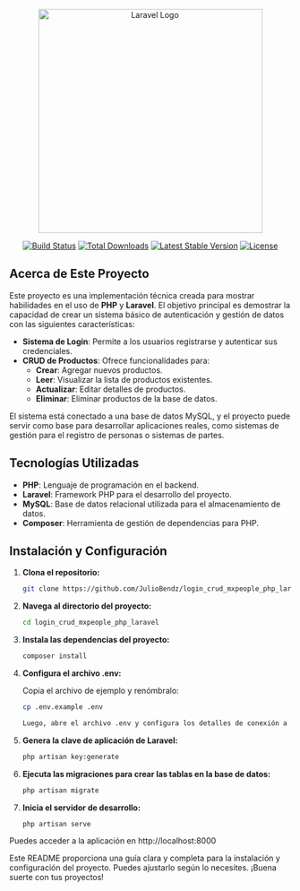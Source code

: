 <p align="center"><a href="https://laravel.com" target="_blank"><img src="https://raw.githubusercontent.com/laravel/art/master/logo-lockup/5%20SVG/2%20CMYK/1%20Full%20Color/laravel-logolockup-cmyk-red.svg" width="400" alt="Laravel Logo"></a></p>

<p align="center">
<a href="https://github.com/laravel/framework/actions"><img src="https://github.com/laravel/framework/workflows/tests/badge.svg" alt="Build Status"></a>
<a href="https://packagist.org/packages/laravel/framework"><img src="https://img.shields.io/packagist/dt/laravel/framework" alt="Total Downloads"></a>
<a href="https://packagist.org/packages/laravel/framework"><img src="https://img.shields.io/packagist/v/laravel/framework" alt="Latest Stable Version"></a>
<a href="https://packagist.org/packages/laravel/framework"><img src="https://img.shields.io/packagist/l/laravel/framework" alt="License"></a>
</p>

## Acerca de Este Proyecto

Este proyecto es una implementación técnica creada para mostrar habilidades en el uso de **PHP** y **Laravel**. El objetivo principal es demostrar la capacidad de crear un sistema básico de autenticación y gestión de datos con las siguientes características:

- **Sistema de Login**: Permite a los usuarios registrarse y autenticar sus credenciales.
- **CRUD de Productos**: Ofrece funcionalidades para:
  - **Crear**: Agregar nuevos productos.
  - **Leer**: Visualizar la lista de productos existentes.
  - **Actualizar**: Editar detalles de productos.
  - **Eliminar**: Eliminar productos de la base de datos.
  
El sistema está conectado a una base de datos MySQL, y el proyecto puede servir como base para desarrollar aplicaciones reales, como sistemas de gestión para el registro de personas o sistemas de partes.

## Tecnologías Utilizadas

- **PHP**: Lenguaje de programación en el backend.
- **Laravel**: Framework PHP para el desarrollo del proyecto.
- **MySQL**: Base de datos relacional utilizada para el almacenamiento de datos.
- **Composer**: Herramienta de gestión de dependencias para PHP.

## Instalación y Configuración

1. **Clona el repositorio:**

   ```bash
   git clone https://github.com/JulioBendz/login_crud_mxpeople_php_laravel.git

2. **Navega al directorio del proyecto:**

   ```bash
   cd login_crud_mxpeople_php_laravel

3. **Instala las dependencias del proyecto:**

   ```bash
   composer install

4. **Configura el archivo .env:**

    Copia el archivo de ejemplo y renómbralo:

   ```bash
   cp .env.example .env

   Luego, abre el archivo .env y configura los detalles de conexión a la base de datos y otras variables de entorno según tu entorno local.

5. **Genera la clave de aplicación de Laravel:**

   ```bash
   php artisan key:generate

6. **Ejecuta las migraciones para crear las tablas en la base de datos:**

   ```bash
   php artisan migrate

7. **Inicia el servidor de desarrollo:**

   ```bash
   php artisan serve

Puedes acceder a la aplicación en http://localhost:8000



Este README proporciona una guía clara y completa para la instalación y configuración del proyecto. Puedes ajustarlo según lo necesites. ¡Buena suerte con tus proyectos!